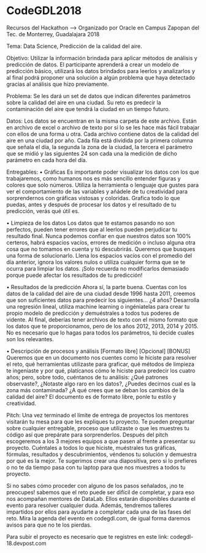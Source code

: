 # CodeGDL2018
Recursos del Hackathon --> Organizado por Oracle en Campus Zapopan del Tec. de Monterrey, Guadalajara 2018


Tema: Data Science, Predicción de la calidad del aire.

Objetivo: Utilizar la información brindada para aplicar métodos de análisis y predicción de datos. El participante aprenderá a crear un modelo de predicción básico, utilizará los datos brindados para leerlos y analizarlos y al final podrá proponer una solución a algún problema que haya detectado gracias al análisis que hizo previamente.

Problema: Se les dará un set de datos que indican diferentes parámetros sobre la calidad del aire en una ciudad. Su reto es predecir la contaminación del aire que tendrá la ciudad en un tiempo futuro. 

Datos: Los datos se encuentran en la misma carpeta de este archivo. Están en archivo de excel o archivo de texto por si lo se les hace más fácil trabajar con ellos de una forma u otra. Cada archivo contiene datos de la calidad del aire en una ciudad por año. Cada fila está dividida por la primera columna que señala el día, la segunda la zona de la ciudad, la tercera el parámetro que se midió y las siguientes 24 son cada una la medición de dicho parámetro en cada hora del día. 

Entregables:
•	Gráficas
	Es importante poder visualizar los datos con los que trabajaremos, como humanos nos es más sencillo entender figuras y colores que solo números. Utiliza la herramienta o lenguaje que gustes para ver el comportamiento de las variables y añádele de tu creatividad para sorprendernos con gráficas vistosas y coloridas. Grafica todo lo que puedas, antes y después de procesar los datos y el resultado de tu predicción, verás qué útil es.  

•	Limpieza de los datos
	Los datos que te estamos pasando no son perfectos, pueden tener errores que al leerlos pueden perjudicar tu resultado final. Nunca podemos confiar en que nuestros datos son 100% certeros, habrá espacios vacíos, errores de medición o incluso alguna otra cosa que no tomamos en cuenta y tú descubrirás. Queremos que busques una forma de solucionarlo. Llena los espacios vacíos con el promedio del día anterior, ignora los valores nulos o utiliza cualquier forma que se te ocurra para limpiar los datos. ¡Solo recuerda no modificarlos demasiado porque puede afectar los resultados de tu predicción!

•	Resultados de la predicción 
	Ahora sí, la parte buena. Cuentas con los datos de la calidad del aire de una ciudad desde 1996 hasta 2011, creemos que son suficientes datos para predecir los siguientes… ¿4 años? Desarrolla una regresión lineal, utiliza machine learning o ingéniatelas para crear tu propio modelo de predicción y demuéstrales a todos tus poderes de vidente. Al final, deberías tener archivos de texto con el mismo formato que los datos que te proporcionamos, pero de los años 2012, 2013, 2014 y 2015. No es necesario que lo hagas para todos los parámetros, tú decide cuales son los relevantes. 

•	Descripción de procesos y análisis [Formato libre] [Opcional] [BONUS]
	Queremos que en un documento nos cuentes como le hiciste para resolver el reto, qué herramientas utilizaste para graficar, qué métodos de limpieza te ingeniaste y por qué, platícanos cómo le hiciste para predecir los cuatro años; pero, sobre todo, cuéntanos de tu análisis: ¿Qué patrones observaste?, ¿Notaste algo raro en los datos?, ¿Puedes decirnos cual es la zona más contaminada? ¿A qué crees que se deban los cambios de la calidad del aire? El documento es de formato libre, ponle tu estilo y creatividad. 

Pitch:  Una vez terminado el límite de entrega de proyectos los mentores visitarán tu mesa para que les expliques tu proyecto. Te pueden preguntar sobre cualquier entregable, proceso que utilizaste o que les muestres tu código así que prepárate para sorprenderlos. Después del pitch escogeremos a los 3 mejores equipos a que pasen al frente a presentar su proyecto. Cuéntales a todos lo que hiciste, muéstrales tus gráficas, fórmulas, resultados y descubrimientos, véndenos tu solución y demuestra por qué es la mejor. Te sugerimos crear una diapositiva, pero si lo prefieres o no te da tiempo pasa con tu laptop para que nos muestres a todos tu proyecto.

Si no sabes cómo proceder con alguno de los pasos señalados, ¡no te preocupes! sabemos que el reto puede ser difícil de completar, y para eso nos acompañan mentores de DataLab. Ellos estarán disponibles durante el evento para resolver cualquier duda. Además, tendremos talleres impartidos por ellos para ayudarte a completar cada una de las fases del reto. Mira la agenda del evento en codegdl.com, de igual forma daremos avisos para que no te los pierdas.

Para subir el proyecto es necesario que te registres en este link: codegdl-18.devpost.com
